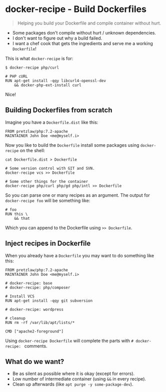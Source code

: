 # docker-recipe - Build Dockerfiles

> Helping you build your Dockerfile and compile container without hurt.

- Some packages don't compile without hurt / unknown dependencies.
- I don't want to figure out why a build failed.
- I want a chef cook that gets the ingredients and serve me a working `Dockerfile`!

This is what `docker-recipe` is for:

    $ docker-recipe php/curl
    
    # PHP cURL
    RUN apt-get install -qqy libcurl4-openssl-dev
        && docker-php-ext-install curl

Nice!

## Building Dockerfiles from scratch

Imagine you have a `Dockerfile.dist` like this:

    FROM pretzlaw/php:7.2-apache
    MAINTAINER John Doe <me@myself.i>

Now you like to build the `Dockerfile` install some packages using `docker-recipe` on the shell:

    cat Dockerfile.dist > Dockerfile
    
    # Some version control with GIT and SVN.
    docker-recipe vcs >> Dockerfile
    
    # Some other things for the container
    docker-recipe php/curl php/gd php/intl >> Dockerfile

So you can parse one or many recipes as an argument.
The output for `docker-recipe foo` will be something like:

    # foo
    RUN this \
        && that

Which you can append to the Dockerfile using `>> Dockerfile`.

## Inject recipes in Dockerfile

When you already have a `Dockerfile`  you may want to do something like this:

    FROM pretzlaw/php:7.2-apache
    MAINTAINER John Doe <me@myself.i>
    
    # docker-recipe: base
    # docker-recipe: php/composer
    
    # Install VCS
    RUN apt-get install -qqy git subversion
    
    # docker-recipe: wordpress
    
    # cleanup
    RUN rm -rf /var/lib/apt/lists/*
    
    CMD ["apache2-foreground"]

Using `docker-recipe Dockerfile` will complete the parts with `# docker-recipe: ` comments. 

## What do we want?

- Be as silent as possible where it is okay (except for errors).
- Low number of intermediate container (using `&&` in every recipe).
- Clean up afterwards (like `apt purge -y some-package-dev`).
